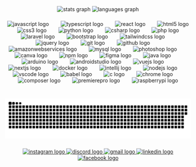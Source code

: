 <div align="center">
  <img src="https://github-readme-stats.vercel.app/api?username=lloydbutay123&hide_title=false&hide_rank=false&show_icons=true&include_all_commits=true&count_private=true&disable_animations=false&theme=dracula&locale=en&hide_border=false&order=1](https://github-readme-stats.vercel.app/api?username=lloydbutay123&hide_title=false&hide_rank=false&show_icons=true&include_all_commits=true&count_private=true&disable_animations=false&theme=dracula&locale=en&hide_border=false&order=1)" height="150" alt="stats graph"  />
  <img src="https://github-readme-stats.vercel.app/api/top-langs?username=lloydbutay123&locale=en&hide_title=false&layout=compact&card_width=320&langs_count=5&theme=dracula&hide_border=false&order=2](https://github-readme-stats.vercel.app/api/top-langs?username=lloydbutay123&locale=en&hide_title=false&layout=compact&card_width=320&langs_count=5&theme=dracula&hide_border=false&order=2)" height="150" alt="languages graph"  />
</div>

###

<div align="center">
  <img src="https://cdn.jsdelivr.net/gh/devicons/devicon/icons/javascript/javascript-original.svg" height="55" alt="javascript logo"  />
  <img width="24" />
  <img src="https://cdn.jsdelivr.net/gh/devicons/devicon/icons/typescript/typescript-original.svg" height="55" alt="typescript logo"  />
  <img width="24" />
  <img src="https://cdn.jsdelivr.net/gh/devicons/devicon/icons/react/react-original.svg" height="55" alt="react logo"  />
  <img width="24" />
  <img src="https://cdn.jsdelivr.net/gh/devicons/devicon/icons/html5/html5-original.svg" height="55" alt="html5 logo"  />
  <img width="24" />
  <img src="https://cdn.jsdelivr.net/gh/devicons/devicon/icons/css3/css3-original.svg" height="55" alt="css3 logo"  />
  <img width="24" />
  <img src="https://cdn.jsdelivr.net/gh/devicons/devicon/icons/python/python-original.svg" height="55" alt="python logo"  />
  <img width="24" />
  <img src="https://cdn.jsdelivr.net/gh/devicons/devicon/icons/csharp/csharp-original.svg" height="55" alt="csharp logo"  />
  <img width="24" />
  <img src="https://cdn.jsdelivr.net/gh/devicons/devicon/icons/php/php-original.svg" height="55" alt="php logo"  />
  <img width="24" />
  <img src="https://cdn.jsdelivr.net/gh/devicons/devicon/icons/laravel/laravel-original.svg" height="55" alt="laravel logo"  />
  <img width="24" />
  <img src="https://cdn.jsdelivr.net/gh/devicons/devicon/icons/bootstrap/bootstrap-original.svg" height="55" alt="bootstrap logo"  />
  <img width="24" />
  <img src="https://cdn.jsdelivr.net/gh/devicons/devicon/icons/tailwindcss/tailwindcss-original-wordmark.svg" height="55" alt="tailwindcss logo"  />
  <img width="24" />
  <img src="https://cdn.jsdelivr.net/gh/devicons/devicon/icons/jquery/jquery-original.svg" height="55" alt="jquery logo"  />
  <img width="24" />
  <img src="https://cdn.jsdelivr.net/gh/devicons/devicon/icons/git/git-original.svg" height="55" alt="git logo"  />
  <img width="24" />
  <img src="https://cdn.jsdelivr.net/gh/devicons/devicon/icons/github/github-original.svg" height="55" alt="github logo"  />
  <img width="24" />
  <img src="https://cdn.jsdelivr.net/gh/devicons/devicon/icons/amazonwebservices/amazonwebservices-line-wordmark.svg" height="55" alt="amazonwebservices logo"  />
  <img width="24" />
  <img src="https://cdn.jsdelivr.net/gh/devicons/devicon/icons/mysql/mysql-original.svg" height="55" alt="mysql logo"  />
  <img width="24" />
  <img src="https://cdn.jsdelivr.net/gh/devicons/devicon/icons/photoshop/photoshop-plain.svg" height="55" alt="photoshop logo"  />
  <img width="24" />
  <img src="https://cdn.jsdelivr.net/gh/devicons/devicon/icons/canva/canva-original.svg" height="55" alt="canva logo"  />
  <img width="24" />
  <img src="https://cdn.jsdelivr.net/gh/devicons/devicon/icons/npm/npm-original-wordmark.svg" height="55" alt="npm logo"  />
  <img width="24" />
  <img src="https://cdn.jsdelivr.net/gh/devicons/devicon/icons/figma/figma-original.svg" height="55" alt="figma logo"  />
  <img width="24" />
  <img src="https://cdn.jsdelivr.net/gh/devicons/devicon/icons/java/java-original.svg" height="55" alt="java logo"  />
  <img width="24" />
  <img src="https://cdn.jsdelivr.net/gh/devicons/devicon/icons/arduino/arduino-original.svg" height="55" alt="arduino logo"  />
  <img width="24" />
  <img src="https://cdn.jsdelivr.net/gh/devicons/devicon/icons/androidstudio/androidstudio-original.svg" height="55" alt="androidstudio logo"  />
  <img width="24" />
  <img src="https://cdn.jsdelivr.net/gh/devicons/devicon/icons/vuejs/vuejs-original.svg" height="55" alt="vuejs logo"  />
  <img width="24" />
  <img src="https://cdn.jsdelivr.net/gh/devicons/devicon/icons/nextjs/nextjs-original.svg" height="55" alt="nextjs logo"  />
  <img width="24" />
  <img src="https://cdn.jsdelivr.net/gh/devicons/devicon/icons/docker/docker-original.svg" height="55" alt="docker logo"  />
  <img width="24" />
  <img src="https://cdn.jsdelivr.net/gh/devicons/devicon/icons/intellij/intellij-original.svg" height="55" alt="intellij logo"  />
  <img width="24" />
  <img src="https://cdn.jsdelivr.net/gh/devicons/devicon/icons/nodejs/nodejs-original.svg" height="55" alt="nodejs logo"  />
  <img width="24" />
  <img src="https://cdn.jsdelivr.net/gh/devicons/devicon/icons/vscode/vscode-original.svg" height="55" alt="vscode logo"  />
  <img width="24" />
  <img src="https://cdn.jsdelivr.net/gh/devicons/devicon/icons/babel/babel-original.svg" height="55" alt="babel logo"  />
  <img width="24" />
  <img src="https://cdn.jsdelivr.net/gh/devicons/devicon/icons/c/c-original.svg" height="55" alt="c logo"  />
  <img width="24" />
  <img src="https://cdn.jsdelivr.net/gh/devicons/devicon/icons/chrome/chrome-original.svg" height="55" alt="chrome logo"  />
  <img width="24" />
  <img src="https://cdn.jsdelivr.net/gh/devicons/devicon/icons/composer/composer-original.svg" height="55" alt="composer logo"  />
  <img width="24" />
  <img src="https://cdn.jsdelivr.net/gh/devicons/devicon/icons/premierepro/premierepro-plain.svg" height="55" alt="premierepro logo"  />
  <img width="24" />
  <img src="https://cdn.jsdelivr.net/gh/devicons/devicon/icons/raspberrypi/raspberrypi-original.svg" height="55" alt="raspberrypi logo"  />
</div>

###
<br clear="both">

<img src="https://raw.githubusercontent.com/lloydbutay123/lloydbutay123/output/snake.svg" alt="Snake animation" />

###

<div align="center">
  <a href="https://www.instagram.com/engr.buts/" target="_blank">
    <img src="https://img.shields.io/static/v1?message=Instagram&logo=instagram&label=&color=E4405F&logoColor=white&labelColor=&style=for-the-badge" height="35" alt="instagram logo"  />
  </a>
  <a href="https://discordapp.com/users/johnlloydbutay5670" target="_blank">
    <img src="https://img.shields.io/static/v1?message=Discord&logo=discord&label=&color=7289DA&logoColor=white&labelColor=&style=for-the-badge" height="35" alt="discord logo"  />
  </a>
  <a href="johnlloydbutay123@gmail.com" target="_blank">
    <img src="https://img.shields.io/static/v1?message=Gmail&logo=gmail&label=&color=D14836&logoColor=white&labelColor=&style=for-the-badge" height="35" alt="gmail logo"  />
  </a>
  <a href="https://www.linkedin.com/in/john-lloyd-butay-a7675917b/" target="_blank">
    <img src="https://img.shields.io/static/v1?message=LinkedIn&logo=linkedin&label=&color=0077B5&logoColor=white&labelColor=&style=for-the-badge" height="35" alt="linkedin logo"  />
  </a>
  <a href="https://www.facebook.com/johnlloyd.butay.fullaccount/" target="_blank">
    <img src="https://img.shields.io/static/v1?message=Facebook&logo=facebook&label=&color=1877F2&logoColor=white&labelColor=&style=for-the-badge" height="35" alt="facebook logo"  />
  </a>
</div>

###
